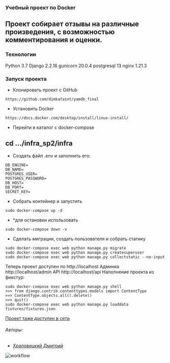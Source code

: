### Учебный проект по Docker
## Проект собирает отзывы на различные произведения, с возможностью комментирования и оценки.
### Технологии
Python 3.7
Django 2.2.16
gunicorn 20.0.4
postgresql 13
nginx 1.21.3

### Запуск проекта
- Клонировать проект с GitHub
```
https://github.com/dimkafaint/yamdb_final
```
- Установить Docker
```
https://docs.docker.com/desktop/install/linux-install/
```
- Перейти в каталог с docker-compose
## cd .../infra_sp2/infra
- Создать файл .env и заполнить его:
```
DB_ENGINE=
DB_NAME=
POSTGRES_USER=
POSTGRES_PASSWORD=
DB_HOST=
DB_PORT=
SECRET_KEY=
```
- Собрать контейнер и запустить
```
sudo docker-compose up -d
```
- *для остановки использовать 
```
sudo docker-compose down -v
```
- Сделать миграции, создать пользователя и собрать статику
```
sudo docker-compose exec web python manage.py migrate
sudo docker-compose exec web python manage.py createsuperuser
sudo docker-compose exec web python manage.py collectstatic --no-input
```

Теперь проект доступен по http://localhost
Админка http://localhost/admin
API http://localhost/api
Наполнение проекта из фикстур:
```
sudo docker-compose exec web python manage.py shell
>>> from django.contrib.contenttypes.models import ContentType
>>> ContentType.objects.all().delete()
>>> quit()
sudo docker-compose exec web python manage.py loaddata fixtures/fixtures.json
```

[Проект таже доступен в сети](http://51.250.107.137/)

###### Авторы:
- [Храповицкий Дмитрий](https://github.com/dimkafaint)

![workflow](https://github.com/dimkafaint/yamdb_final/actions/workflows/yamdb_workflow.yml/badge.svg?event=push)



